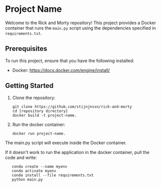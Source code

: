 # Project Name

Welcome to the Rick and Morty repository! This project provides a Docker container that runs the `main.py` script using the dependencies specified in `requirements.txt`.

## Prerequisites

To run this project, ensure that you have the following installed:

- Docker: https://docs.docker.com/engine/install/

## Getting Started



1. Clone the repository:
   ```shell
   git clone https://github.com/stijnjnssn/rick-and-morty
   cd [repository directory]
   docker build -t project-name.
2. Run the docker container:
   ```shell
   docker run project-name.
   
The main.py script will execute inside the Docker container.

If it doesn't work to run the application in the docker container, pull the code and write:
```shell
   conda create --name myenv
   conda activate myenv
   conda install --file requirements.txt
   python main.py






